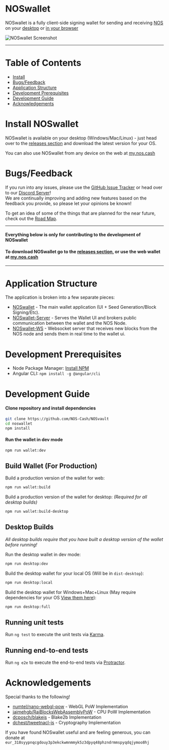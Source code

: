 # NOSwallet

NOSwallet is a fully client-side signing wallet for sending and receiving [NOS](https://github.com/nanocurrency/raiblocks) 
on your [desktop](https://github.com/NOS-Cash/NOSvault/releases) or [in your browser](https://my.nos.cash)

![NOSwallet Screenshot](https://s3-us-west-2.amazonaws.com/my.nos.cash/NOSwallet-Preview.png)
___

# Table of Contents
* [Install](#install-noswallet)
* [Bugs/Feedback](#bugsfeedback)
* [Application Structure](#application-structure)
* [Development Prerequisites](#development-prerequisites)
* [Development Guide](#development-guide)
* [Acknowledgements](#acknowledgements)


# Install NOSwallet
NOSwallet is available on your desktop (Windows/Mac/Linux) - just head over to the [releases section](https://github.com/NOS-Cash/NOSvault/releases) and download the latest version for your OS.

You can also use NOSwallet from any device on the web at [my.nos.cash](https://my.nos.cash)


# Bugs/Feedback
If you run into any issues, please use the [GitHub Issue Tracker](https://github.com/NOS-Cash/NOSvault/issues) or head over to our [Discord Server](https://discord.gg/kCeAuJM)!  
We are continually improving and adding new features based on the feedback you provide, so please let your opinions be known!

To get an idea of some of the things that are planned for the near future, check out the [Road Map](https://github.com/NOS-Cash/NOSvault/wiki/Road-Map).

___

#### Everything below is only for contributing to the development of NOSwallet
#### To download NOSwallet go to the [releases section](https://github.com/NOS-Cash/NOSvault/releases), or use the web wallet at [my.nos.cash](https://my.nos.cash)

___

# Application Structure

The application is broken into a few separate pieces:

- [NOSwallet](https://github.com/NOS-Cash/NOSvault) - The main wallet application (UI + Seed Generation/Block Signing/Etc).
- [NOSwallet-Server](https://github.com/NOS-Cash/NOSvault-server) - Serves the Wallet UI and brokers public communication between the wallet and the NOS Node.
- [NOSwallet-WS](https://github.com/NOS-Cash/NOSvault-ws) - Websocket server that receives new blocks from the NOS node and sends them in real time to the wallet ui.


# Development Prerequisites
- Node Package Manager: [Install NPM](https://www.npmjs.com/get-npm)
- Angular CLI: `npm install -g @angular/cli`


# Development Guide
#### Clone repository and install dependencies
```bash
git clone https://github.com/NOS-Cash/NOSvault
cd noswallet
npm install
```

#### Run the wallet in dev mode
```bash
npm run wallet:dev
```

## Build Wallet (For Production)
Build a production version of the wallet for web:
```bash
npm run wallet:build
```

Build a production version of the wallet for desktop: *(Required for all desktop builds)*
```bash
npm run wallet:build-desktop
```

## Desktop Builds

*All desktop builds require that you have built a desktop version of the wallet before running!*

Run the desktop wallet in dev mode:
```bash
npm run desktop:dev
```

Build the desktop wallet for your local OS (Will be in `dist-desktop`):
```bash
npm run desktop:local
```

Build the desktop wallet for Windows+Mac+Linux (May require dependencies for your OS [View them here](https://www.electron.build/multi-platform-build)):
```bash
npm run desktop:full
```

## Running unit tests

Run `ng test` to execute the unit tests via [Karma](https://karma-runner.github.io).

## Running end-to-end tests

Run `ng e2e` to execute the end-to-end tests via [Protractor](http://www.protractortest.org/).

# Acknowledgements
Special thanks to the following!
- [numtel/nano-webgl-pow](https://github.com/numtel/nano-webgl-pow) - WebGL PoW Implementation
- [jaimehgb/RaiBlocksWebAssemblyPoW](https://github.com/jaimehgb/RaiBlocksWebAssemblyPoW) - CPU PoW Implementation
- [dcposch/blakejs](https://github.com/dcposch/blakejs) - Blake2b Implementation
- [dchest/tweetnacl-js](https://github.com/dchest/tweetnacl-js) - Cryptography Implementation

If you have found NOSwallet useful and are feeling generous, you can donate at `eur_318syypnqcgdouy3p3ekckwmnmmyk5z3dpyq48phzndrmmspyqdqjymoo8hj`
